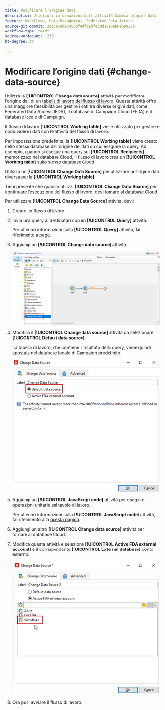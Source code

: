 ```yaml
---
title: Modificare l’origine dati
description: Ulteriori informazioni sull’attività Cambia origine dati
feature: Workflows, Data Management, Federated Data Access
source-git-commit: 2b1dec4b9c456df4dfcebfe10d18e0ab01599275
workflow-type: tm+mt
source-wordcount: '238'
ht-degree: 3%

---
```


# Modificare l’origine dati {#change-data-source}

Utilizza la **[!UICONTROL Change data source]** attività per modificare l’origine dati di un [tabella di lavoro del flusso di lavoro](use-workflow-data.md#workflow-temporary-work-table). Questa attività offre una maggiore flessibilità per gestire i dati tra diverse origini dati, come Federated Data Access (FDA), il database di Campaign Cloud (FFDA) e il database locale di Campaign.

Il flusso di lavoro **[!UICONTROL Working table]** viene utilizzato per gestire e condividere i dati con le attività del flusso di lavoro.

Per impostazione predefinita, la **[!UICONTROL Working table]** viene creato nello stesso database dell&#39;origine dei dati su cui eseguire la query.
Ad esempio, quando si esegue una query sul **[!UICONTROL Recipients]** memorizzato nel database Cloud, il flusso di lavoro crea un **[!UICONTROL Working table]** sullo stesso database Cloud.

Utilizza un **[!UICONTROL Change Data Source]** per utilizzare un’origine dati diversa per la **[!UICONTROL Working table]**.

Tieni presente che quando utilizzi **[!UICONTROL Change Data Source]** per continuare l’esecuzione del flusso di lavoro, devi tornare al database Cloud .

Per utilizzare **[!UICONTROL Change Data Source]** attività, devi:

1. Creare un flusso di lavoro.

1. Invia una query ai destinatari con un **[!UICONTROL Query]** attività.

   Per ulteriori informazioni sulla **[!UICONTROL Query]** attività, fai riferimento a [page](query.md#create-a-query).

1. Aggiungi un **[!UICONTROL Change data source]** attività.

   ![](assets/change-data-source.png)

1. Modifica il **[!UICONTROL Change data source]** attività da selezionare **[!UICONTROL Default data source]**.

   La tabella di lavoro, che contiene il risultato della query, viene quindi spostata nel database locale di Campaign predefinito.

   ![](assets/change-data-source_2.png)

1. Aggiungi un **[!UICONTROL JavaScript code]** attività per eseguire operazioni unitarie sul tavolo di lavoro.

   Per ulteriori informazioni sulla **[!UICONTROL JavaScript code]** attività, fai riferimento alla [questa pagina](sql-code-and-javascript-code.md#javascript-code).

1. Aggiungi un altro **[!UICONTROL Change data source]** attività per tornare al database Cloud.

1. Modifica questa attività e seleziona **[!UICONTROL Active FDA external account]** e il corrispondente **[!UICONTROL External database]** conto esterno.

   ![](assets/change-data-source_3.png)

1. Ora puoi avviare il flusso di lavoro.
